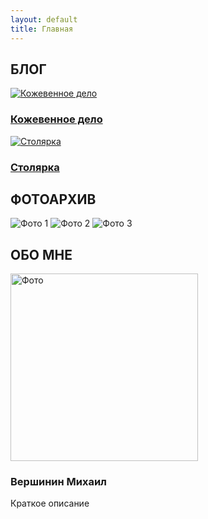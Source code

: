 ```yaml
---
layout: default
title: Главная
---
```


<!-- Hero-секция (только фон, без текста) -->
<section class="hero"></section>

<!-- Разделитель "Блог" -->
<section class="section-divider">
  <h2>БЛОГ</h2>
</section>

<!-- Категории блога -->
<section class="content-section">
  <div class="categories">
    <!-- Простые карточки без анимаций -->
    <a href="/blog/leather/" class="category">
      <img src="/img/leather.jpg" alt="Кожевенное дело">
      <h3>Кожевенное дело</h3>
    </a>
    <a href="/blog/wood/" class="category">
      <img src="/img/wood.jpg" alt="Столярка">
      <h3>Столярка</h3>
    </a>
  </div>
</section>

<!-- Разделитель "Фотоархив" -->
<section class="section-divider">
  <h2>ФОТОАРХИВ</h2>
</section>

<!-- Галерея -->
<section class="content-section">
  <div class="gallery">
    <img src="/img/photo1.jpg" alt="Фото 1">
    <img src="/img/photo2.jpg" alt="Фото 2">
    <img src="/img/photo3.jpg" alt="Фото 3">
  </div>
</section>

<!-- Разделитель "Обо мне" -->
<section class="section-divider">
  <h2>ОБО МНЕ</h2>
</section>

<!-- Секция "Обо мне" -->
<section class="content-section">
  <div class="about">
    <img src="/img/about.jpg" alt="Фото" width="300">
    <div>
      <h3>Вершинин Михаил</h3>
      <p>Краткое описание</p>
    </div>
  </div>
</section>
